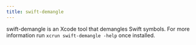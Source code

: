 ```yaml
---
title: swift-demangle
---
```


swift-demangle is an Xcode tool that demangles Swift symbols. For more information run `xcrun swift-demangle -help` once installed.